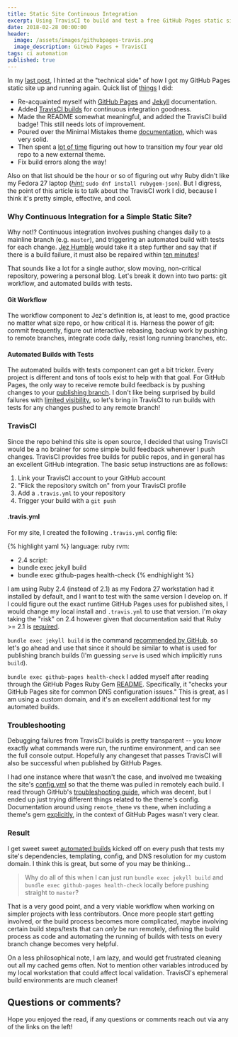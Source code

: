 ```yaml
---
title: Static Site Continuous Integration
excerpt: Using TravisCI to build and test a free GitHub Pages static site
date: 2018-02-28 00:00:00
header:
  image: /assets/images/githubpages-travis.png
  image_description: GitHub Pages + TravisCI
tags: ci automation
published: true
---
```


In my [last post](https://dailyherold.io/2018/01/25/return-of-the-static-site/), I hinted at the "technical side" of how I got my GitHub Pages static site up and running again. Quick list of [things](https://github.com/dailyherold/dailyherold.github.io/compare/9c02c509e2a6b85a7c749248751ede1266d2e6eb...master) I did:

- Re-acquainted myself with [GitHub Pages](https://help.github.com/articles/using-jekyll-as-a-static-site-generator-with-github-pages/) and [Jekyll](https://jekyllrb.com/docs/home/) documentation.
- Added [TravisCI builds](https://travis-ci.org/dailyherold/dailyherold.github.io) for continuous integration goodness.
- Made the README somewhat meaningful, and added the TravisCI build badge! This still needs lots of improvement.
- Poured over the Minimal Mistakes theme [documentation](https://mmistakes.github.io/minimal-mistakes/docs/quick-start-guide/), which was very solid.
- Then spent a [lot of time](https://github.com/dailyherold/dailyherold.github.io/commit/e1ba743f0482d3af5413243c64ff35f3bde7441b) figuring out how to transition my four year old repo to a new external theme.
- Fix build errors along the way!

Also on that list should be the hour or so of figuring out why Ruby didn't like my Fedora 27 laptop (*[hint:](https://twitter.com/dailyherold_/status/953093008035074049)* `sudo dnf install rubygem-json`). But I digress, the point of this article is to talk about the TravisCI work I did, because I think it's pretty simple, effective, and cool. 

### Why Continuous Integration for a Simple Static Site?

Why not!? Continuous integration involves pushing changes daily to a mainline branch (e.g. `master`), and triggering an automated build with tests for each change. [Jez Humble](https://twitter.com/jezhumble) would take it a step further and say that if there is a build failure, it must also be repaired within [ten minutes](https://martinfowler.com/bliki/ContinuousIntegrationCertification.html)!

That sounds like a lot for a single author, slow moving, non-critical repository, powering a personal blog. Let's break it down into two parts: git workflow, and automated builds with tests.

#### Git Workflow

The workflow component to Jez's definition is, at least to me, good practice no matter what size repo, or how critical it is. Harness the power of git: commit frequently, figure out interactive rebasing, backup work by pushing to remote branches, integrate code daily, resist long running branches, etc.

#### Automated Builds with Tests

The automated builds with tests component can get a bit tricker. Every project is different and tons of tools exist to help with that goal. For GitHub Pages, the only way to receive remote build feedback is by pushing changes to your [publishing branch](https://help.github.com/articles/about-github-pages-and-jekyll/). I don't like being surprised by build failures with [limited visibility](https://help.github.com/articles/troubleshooting-github-pages-builds/), so let's bring in TravisCI to run builds with tests for any changes pushed to any remote branch!

### TravisCI

Since the repo behind this site is open source, I decided that using TravisCI would be a no brainer for some simple build feedback whenever I push changes. TravisCI provides free builds for public repos, and in general has an excellent GitHub integration. The basic setup instructions are as follows:

1. Link your TravisCI account to your GitHub account
2. "Flick the repository switch on" from your TravisCI profile
3. Add a `.travis.yml` to your repository
4. Trigger your build with a `git push`


#### .travis.yml

For my site, I created the following `.travis.yml` config file:

{% highlight yaml %}
language: ruby
rvm:
- 2.4
script:
- bundle exec jekyll build
- bundle exec github-pages health-check
{% endhighlight %}

I am using Ruby 2.4 (instead of 2.1) as my Fedora 27 workstation had it installed by default, and I want to test with the same version I develop on. If I could figure out the exact runtime GitHub Pages uses for published sites, I would change my local install and `.travis.yml` to use that version. I'm okay taking the "risk" on 2.4 however given that documentation said that Ruby >= 2.1 is [required](https://help.github.com/articles/setting-up-your-github-pages-site-locally-with-jekyll/#requirements).

`bundle exec jekyll build` is the command [recommended by GitHub](https://help.github.com/articles/viewing-jekyll-build-error-messages/#configuring-a-third-party-service-to-display-jekyll-build-error-messages), so let's go ahead and use that since it should be similar to what is used for publishing branch builds (I'm guessing `serve` is used which implicitly runs `build`).

`bundle exec github-pages health-check` I added myself after reading through the GitHub Pages Ruby Gem [README](https://github.com/github/pages-gem). Specifically, it "checks your GitHub Pages site for common DNS configuration issues." This is great, as I am using a custom domain, and it's an excellent additional test for my automated builds.


### Troubleshooting

Debugging failures from TravisCI builds is pretty transparent -- you know exactly what commands were run, the runtime environment, and can see the full console output. Hopefully any changeset that passes TravisCI will also be successful when published by GitHub Pages.

I had one instance where that wasn't the case, and involved me tweaking the site's [config.yml](https://github.com/dailyherold/dailyherold.github.io/commit/f22047043bbcb7810570b5b8cce625f3260441cf) so that the theme was pulled in remotely each build. I read through GitHub's [troubleshooting guide](https://help.github.com/articles/troubleshooting-github-pages-builds/), which was decent, but I ended up just trying different things related to the theme's config. Documentation around using `remote_theme` vs `theme`, when including a theme's gem [explicitly](https://github.com/dailyherold/dailyherold.github.io/blob/master/Gemfile#L3), in the context of GitHub Pages wasn't very clear.

### Result

I get sweet sweet [automated builds](https://travis-ci.org/dailyherold/dailyherold.github.io/branches) kicked off on every push that tests my site's dependencies, templating, config, and DNS resolution for my custom domain. I think this is great, but some of you may be thinking...

> Why do all of this when I can just run `bundle exec jekyll build` and `bundle exec github-pages health-check` locally before pushing straight to `master`?

That is a very good point, and a very viable workflow when working on simpler projects with less contributors. Once more people start getting involved, or the build process becomes more complicated, maybe involving certain build steps/tests that can _only_ be run remotely, defining the build process as code and automating the running of builds with tests on every branch change becomes very helpful.

On a less philosophical note, I am lazy, and would get frustrated cleaning out all my cached gems often. Not to mention other variables introduced by my local workstation that could affect local validation. TravisCI's ephemeral build environments are much cleaner!


## Questions or comments?

Hope you enjoyed the read, if any questions or comments reach out via any of the links on the left!

